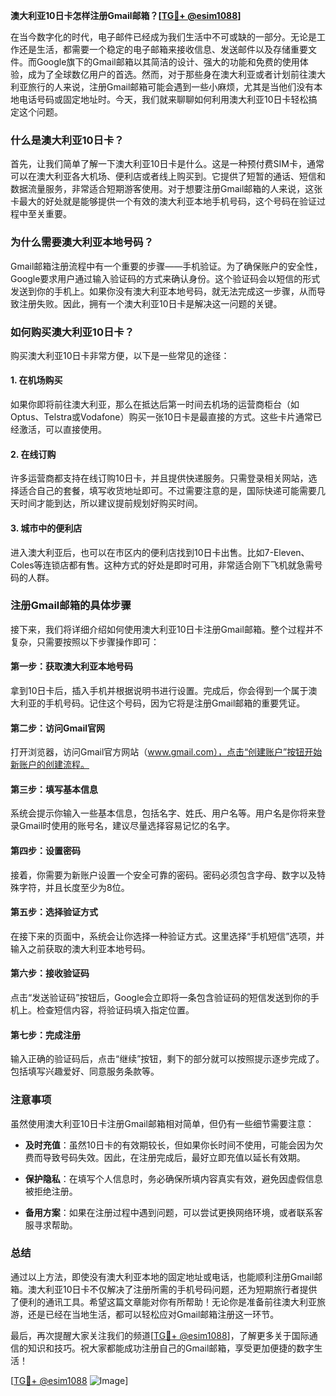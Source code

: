 **澳大利亚10日卡怎样注册Gmail邮箱？[[TG💪+ @esim1088](https://t.me/s/esim1088)]**

在当今数字化的时代，电子邮件已经成为我们生活中不可或缺的一部分。无论是工作还是生活，都需要一个稳定的电子邮箱来接收信息、发送邮件以及存储重要文件。而Google旗下的Gmail邮箱以其简洁的设计、强大的功能和免费的使用体验，成为了全球数亿用户的首选。然而，对于那些身在澳大利亚或者计划前往澳大利亚旅行的人来说，注册Gmail邮箱可能会遇到一些小麻烦，尤其是当他们没有本地电话号码或固定地址时。今天，我们就来聊聊如何利用澳大利亚10日卡轻松搞定这个问题。

### **什么是澳大利亚10日卡？**

首先，让我们简单了解一下澳大利亚10日卡是什么。这是一种预付费SIM卡，通常可以在澳大利亚各大机场、便利店或者线上购买到。它提供了短暂的通话、短信和数据流量服务，非常适合短期游客使用。对于想要注册Gmail邮箱的人来说，这张卡最大的好处就是能够提供一个有效的澳大利亚本地手机号码，这个号码在验证过程中至关重要。

### **为什么需要澳大利亚本地号码？**

Gmail邮箱注册流程中有一个重要的步骤——手机验证。为了确保账户的安全性，Google要求用户通过输入验证码的方式来确认身份。这个验证码会以短信的形式发送到你的手机上。如果你没有澳大利亚本地号码，就无法完成这一步骤，从而导致注册失败。因此，拥有一个澳大利亚10日卡是解决这一问题的关键。

### **如何购买澳大利亚10日卡？**

购买澳大利亚10日卡非常方便，以下是一些常见的途径：

#### **1. 在机场购买**
如果你即将前往澳大利亚，那么在抵达后第一时间去机场的运营商柜台（如Optus、Telstra或Vodafone）购买一张10日卡是最直接的方式。这些卡片通常已经激活，可以直接使用。

#### **2. 在线订购**
许多运营商都支持在线订购10日卡，并且提供快递服务。只需登录相关网站，选择适合自己的套餐，填写收货地址即可。不过需要注意的是，国际快递可能需要几天时间才能到达，所以建议提前规划好购买时间。

#### **3. 城市中的便利店**
进入澳大利亚后，也可以在市区内的便利店找到10日卡出售。比如7-Eleven、Coles等连锁店都有售。这种方式的好处是即时可用，非常适合刚下飞机就急需号码的人群。

### **注册Gmail邮箱的具体步骤**

接下来，我们将详细介绍如何使用澳大利亚10日卡注册Gmail邮箱。整个过程并不复杂，只需要按照以下步骤操作即可：

#### **第一步：获取澳大利亚本地号码**
拿到10日卡后，插入手机并根据说明书进行设置。完成后，你会得到一个属于澳大利亚的手机号码。记住这个号码，因为它将是注册Gmail邮箱的重要凭证。

#### **第二步：访问Gmail官网**
打开浏览器，访问Gmail官方网站（www.gmail.com），点击“创建账户”按钮开始新账户的创建流程。

#### **第三步：填写基本信息**
系统会提示你输入一些基本信息，包括名字、姓氏、用户名等。用户名是你将来登录Gmail时使用的账号名，建议尽量选择容易记忆的名字。

#### **第四步：设置密码**
接着，你需要为新账户设置一个安全可靠的密码。密码必须包含字母、数字以及特殊字符，并且长度至少为8位。

#### **第五步：选择验证方式**
在接下来的页面中，系统会让你选择一种验证方式。这里选择“手机短信”选项，并输入之前获取的澳大利亚本地号码。

#### **第六步：接收验证码**
点击“发送验证码”按钮后，Google会立即将一条包含验证码的短信发送到你的手机上。检查短信内容，将验证码填入指定位置。

#### **第七步：完成注册**
输入正确的验证码后，点击“继续”按钮，剩下的部分就可以按照提示逐步完成了。包括填写兴趣爱好、同意服务条款等。

### **注意事项**

虽然使用澳大利亚10日卡注册Gmail邮箱相对简单，但仍有一些细节需要注意：

- **及时充值**：虽然10日卡的有效期较长，但如果你长时间不使用，可能会因为欠费而导致号码失效。因此，在注册完成后，最好立即充值以延长有效期。
  
- **保护隐私**：在填写个人信息时，务必确保所填内容真实有效，避免因虚假信息被拒绝注册。

- **备用方案**：如果在注册过程中遇到问题，可以尝试更换网络环境，或者联系客服寻求帮助。

### **总结**

通过以上方法，即使没有澳大利亚本地的固定地址或电话，也能顺利注册Gmail邮箱。澳大利亚10日卡不仅解决了注册所需的手机号码问题，还为短期旅行者提供了便利的通讯工具。希望这篇文章能对你有所帮助！无论你是准备前往澳大利亚旅游，还是已经在当地生活，都可以轻松应对Gmail邮箱注册这一环节。

最后，再次提醒大家关注我们的频道[[TG💪+ @esim1088](https://t.me/s/esim1088)]，了解更多关于国际通信的知识和技巧。祝大家都能成功注册自己的Gmail邮箱，享受更加便捷的数字生活！

[[TG💪+ @esim1088](https://t.me/s/esim1088) ![Image](https://i.postimg.cc/4NQfJmqS/Snipaste-2025-05-13-00-14-12.png)]
